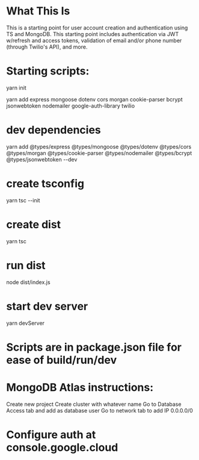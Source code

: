 # What This Is
This is a starting point for user account creation and authentication using TS and MongoDB.  This starting point includes authentication via JWT w/refresh and access tokens, validation of email and/or phone number (through Twilio's API), and more.


# Starting scripts:
yarn init 

yarn add express mongoose dotenv cors morgan cookie-parser bcrypt jsonwebtoken nodemailer google-auth-library twilio

# dev dependencies
yarn add @types/express @types/mongoose @types/dotenv @types/cors @types/morgan @types/cookie-parser @types/nodemailer @types/bcrypt @types/jsonwebtoken --dev

# create tsconfig
yarn tsc --init

# create dist
yarn tsc

# run dist
node dist/index.js

# start dev server
yarn devServer

# Scripts are in package.json file for ease of build/run/dev

# MongoDB Atlas instructions:
Create new project
Create cluster with whatever name
Go to Database Access tab and add as database user
Go to network tab to add IP 0.0.0.0/0


# Configure auth at console.google.cloud




